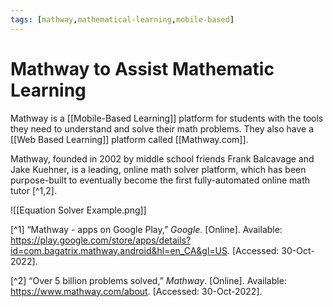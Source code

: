```yaml
---
tags: [mathway,mathematical-learning,mobile-based]
---
```


# Mathway to Assist Mathematic Learning

Mathway is a [[Mobile-Based Learning]] platform for students with the tools they need to understand and solve their math problems. They also have a [[Web Based Learning]] platform called [[Mathway.com]].

Mathway, founded in 2002 by middle school friends Frank Balcavage and Jake Kuehner, is a leading, online math solver platform, which has been purpose-built to eventually become the first fully-automated online math tutor [^1,2]. 

![[Equation Solver Example.png]]


[^1] “Mathway - apps on Google Play,” _Google_. [Online]. Available: https://play.google.com/store/apps/details?id=com.bagatrix.mathway.android&hl=en_CA&gl=US. [Accessed: 30-Oct-2022].

[^2] “Over 5 billion problems solved,” _Mathway_. [Online]. Available: https://www.mathway.com/about. [Accessed: 30-Oct-2022].
